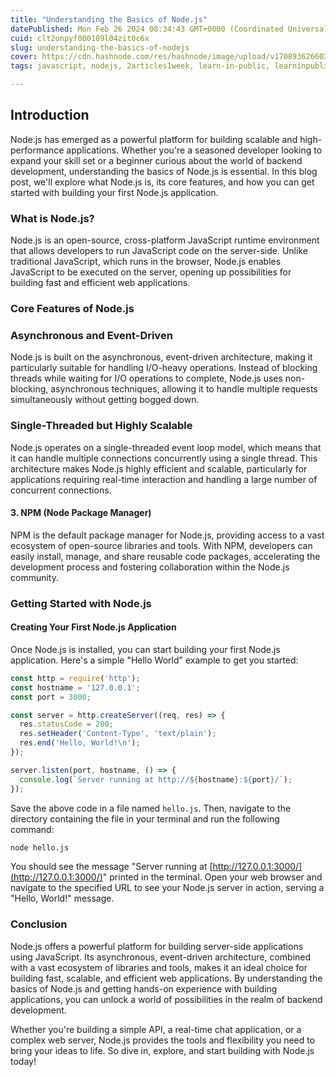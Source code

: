 ```yaml
---
title: "Understanding the Basics of Node.js"
datePublished: Mon Feb 26 2024 08:34:43 GMT+0000 (Coordinated Universal Time)
cuid: clt2onpyf000109l04zit0c6x
slug: understanding-the-basics-of-nodejs
cover: https://cdn.hashnode.com/res/hashnode/image/upload/v1708936266028/c183fe33-6965-4ac7-8f97-0454904852b3.jpeg
tags: javascript, nodejs, 2articles1week, learn-in-public, learninpublic

---
```


## Introduction

Node.js has emerged as a powerful platform for building scalable and high-performance applications. Whether you're a seasoned developer looking to expand your skill set or a beginner curious about the world of backend development, understanding the basics of Node.js is essential. In this blog post, we'll explore what Node.js is, its core features, and how you can get started with building your first Node.js application.

### What is Node.js?

Node.js is an open-source, cross-platform JavaScript runtime environment that allows developers to run JavaScript code on the server-side. Unlike traditional JavaScript, which runs in the browser, Node.js enables JavaScript to be executed on the server, opening up possibilities for building fast and efficient web applications.

### Core Features of Node.js

### Asynchronous and Event-Driven

Node.js is built on the asynchronous, event-driven architecture, making it particularly suitable for handling I/O-heavy operations. Instead of blocking threads while waiting for I/O operations to complete, Node.js uses non-blocking, asynchronous techniques, allowing it to handle multiple requests simultaneously without getting bogged down.

### Single-Threaded but Highly Scalable

Node.js operates on a single-threaded event loop model, which means that it can handle multiple connections concurrently using a single thread. This architecture makes Node.js highly efficient and scalable, particularly for applications requiring real-time interaction and handling a large number of concurrent connections.

#### 3\. NPM (Node Package Manager)

NPM is the default package manager for Node.js, providing access to a vast ecosystem of open-source libraries and tools. With NPM, developers can easily install, manage, and share reusable code packages, accelerating the development process and fostering collaboration within the Node.js community.

### Getting Started with Node.js

#### **Creating Your First Node.js Application**

Once Node.js is installed, you can start building your first Node.js application. Here's a simple "Hello World" example to get you started:

```javascript
const http = require('http');
const hostname = '127.0.0.1';
const port = 3000;

const server = http.createServer((req, res) => {
  res.statusCode = 200;
  res.setHeader('Content-Type', 'text/plain');
  res.end('Hello, World!\n');
});

server.listen(port, hostname, () => {
  console.log(`Server running at http://${hostname}:${port}/`);
});
```

Save the above code in a file named `hello.js`. Then, navigate to the directory containing the file in your terminal and run the following command:

```bash
node hello.js
```

You should see the message "Server running at [http://127.0.0.1:3000/](http://127.0.0.1:3000/)" printed in the terminal. Open your web browser and navigate to the specified URL to see your Node.js server in action, serving a "Hello, World!" message.

### Conclusion

Node.js offers a powerful platform for building server-side applications using JavaScript. Its asynchronous, event-driven architecture, combined with a vast ecosystem of libraries and tools, makes it an ideal choice for building fast, scalable, and efficient web applications. By understanding the basics of Node.js and getting hands-on experience with building applications, you can unlock a world of possibilities in the realm of backend development.

Whether you're building a simple API, a real-time chat application, or a complex web server, Node.js provides the tools and flexibility you need to bring your ideas to life. So dive in, explore, and start building with Node.js today!